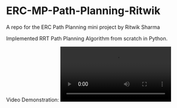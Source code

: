 # ERC-MP-Path-Planning-Ritwik
A repo for the ERC Path Planning mini project by Ritwik Sharma 

Implemented RRT Path Planning Algorithm from scratch in Python. 

Video Demonstration:
![Demo Video](https://github.com/Maker-Rat/ERC-MP-Path-Planning-Ritwik/blob/main/assets/video_demo.mp4)

